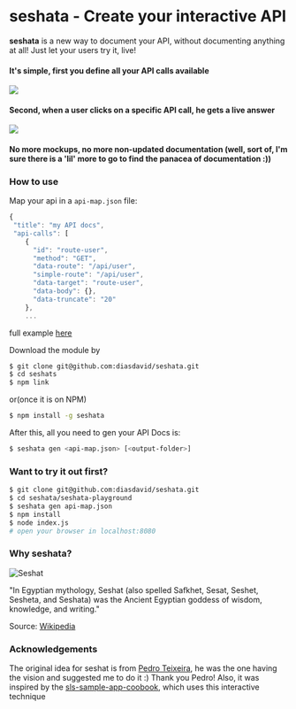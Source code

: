 **seshata** - Create your interactive API
============

**seshata** is a new way to document your API, without documenting anything at all! Just let your users try it, live! 


#### It's simple, first you define all your API calls available

![](https://i.cloudup.com/36dV5tgoeP-3000x3000.png)

#### Second, when a user clicks on a specific API call, he gets a live answer

![](https://i.cloudup.com/eABDXnuXf0-3000x3000.png)

#### No more mockups, no more non-updated documentation (well, sort of, I'm sure there is a 'lil' more to go to find the panacea of documentation :))


### How to use

Map your api in a `api-map.json` file:

```javascript
{
 "title": "my API docs",
 "api-calls": [
    {
      "id": "route-user",
      "method": "GET",
      "data-route": "/api/user",
      "simple-route": "/api/user",
      "data-target": "route-user",
      "data-body": {},
      "data-truncate": "20"
    },
    ...
```
full example [here](https://github.com/diasdavid/seshat/blob/master/seshat-playground/api-map.json)

Download the module by

```bash
$ git clone git@github.com:diasdavid/seshata.git
$ cd seshats
$ npm link
```

or(once it is on NPM)
```bash
$ npm install -g seshata
```

After this, all you need to gen your API Docs is:
```bash
$ seshata gen <api-map.json> [<output-folder>]
```

### Want to try it out first?

```bash
$ git clone git@github.com:diasdavid/seshata.git
$ cd seshata/seshata-playground
$ seshata gen api-map.json
$ npm install
$ node index.js
# open your browser in localhost:8080
```

### Why **seshata**?

![Seshat](http://upload.wikimedia.org/wikipedia/commons/thumb/7/71/Seshat.svg/200px-Seshat.svg.png)

"In Egyptian mythology, Seshat (also spelled Safkhet, Sesat, Seshet, Sesheta, and Seshata) was the Ancient Egyptian goddess of wisdom, knowledge, and writing."

Source: [Wikipedia](http://en.wikipedia.org/wiki/Seshat)

### Acknowledgements

The original idea for seshat is from [Pedro Teixeira](https://github.com/pgte), he was the one having the vision and suggested me to do it :) Thank you Pedro! Also, it was inspired by the [sls-sample-app-coobook](https://github.com/strongloop/sls-sample-app-cookbook), which uses this interactive technique 